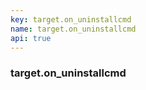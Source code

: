 ```yaml
---
key: target.on_uninstallcmd
name: target.on_uninstallcmd
api: true
---
```


### target.on_uninstallcmd
